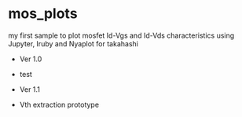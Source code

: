 # mos_plots
my first sample to plot mosfet Id-Vgs and Id-Vds characteristics using Jupyter, Iruby and Nyaplot
for takahashi 

- Ver 1.0
 - test
 
- Ver 1.1
 - Vth extraction prototype
